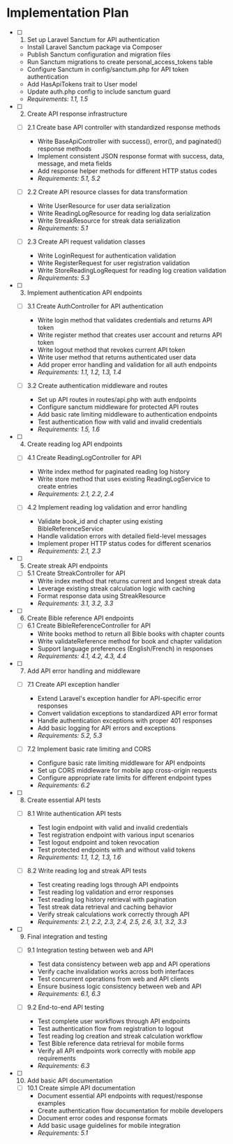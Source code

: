 # Implementation Plan

- [ ] 1. Set up Laravel Sanctum for API authentication
  - Install Laravel Sanctum package via Composer
  - Publish Sanctum configuration and migration files
  - Run Sanctum migrations to create personal_access_tokens table
  - Configure Sanctum in config/sanctum.php for API token authentication
  - Add HasApiTokens trait to User model
  - Update auth.php config to include sanctum guard
  - _Requirements: 1.1, 1.5_

- [ ] 2. Create API response infrastructure
  - [ ] 2.1 Create base API controller with standardized response methods
    - Write BaseApiController with success(), error(), and paginated() response methods
    - Implement consistent JSON response format with success, data, message, and meta fields
    - Add response helper methods for different HTTP status codes
    - _Requirements: 5.1, 5.2_

  - [ ] 2.2 Create API resource classes for data transformation
    - Write UserResource for user data serialization
    - Write ReadingLogResource for reading log data serialization
    - Write StreakResource for streak data serialization
    - _Requirements: 5.1_

  - [ ] 2.3 Create API request validation classes
    - Write LoginRequest for authentication validation
    - Write RegisterRequest for user registration validation
    - Write StoreReadingLogRequest for reading log creation validation
    - _Requirements: 5.3_

- [ ] 3. Implement authentication API endpoints
  - [ ] 3.1 Create AuthController for API authentication
    - Write login method that validates credentials and returns API token
    - Write register method that creates user account and returns API token
    - Write logout method that revokes current API token
    - Write user method that returns authenticated user data
    - Add proper error handling and validation for all auth endpoints
    - _Requirements: 1.1, 1.2, 1.3, 1.4_

  - [ ] 3.2 Create authentication middleware and routes
    - Set up API routes in routes/api.php with auth endpoints
    - Configure sanctum middleware for protected API routes
    - Add basic rate limiting middleware to authentication endpoints
    - Test authentication flow with valid and invalid credentials
    - _Requirements: 1.5, 1.6_

- [ ] 4. Create reading log API endpoints
  - [ ] 4.1 Create ReadingLogController for API
    - Write index method for paginated reading log history
    - Write store method that uses existing ReadingLogService to create entries
    - _Requirements: 2.1, 2.2, 2.4_

  - [ ] 4.2 Implement reading log validation and error handling
    - Validate book_id and chapter using existing BibleReferenceService
    - Handle validation errors with detailed field-level messages
    - Implement proper HTTP status codes for different scenarios
    - _Requirements: 2.1, 2.3_

- [ ] 5. Create streak API endpoints
  - [ ] 5.1 Create StreakController for API
    - Write index method that returns current and longest streak data
    - Leverage existing streak calculation logic with caching
    - Format response data using StreakResource
    - _Requirements: 3.1, 3.2, 3.3_

- [ ] 6. Create Bible reference API endpoints
  - [ ] 6.1 Create BibleReferenceController for API
    - Write books method to return all Bible books with chapter counts
    - Write validateReference method for book and chapter validation
    - Support language preferences (English/French) in responses
    - _Requirements: 4.1, 4.2, 4.3, 4.4_

- [ ] 7. Add API error handling and middleware
  - [ ] 7.1 Create API exception handler
    - Extend Laravel's exception handler for API-specific error responses
    - Convert validation exceptions to standardized API error format
    - Handle authentication exceptions with proper 401 responses
    - Add basic logging for API errors and exceptions
    - _Requirements: 5.2, 5.3_

  - [ ] 7.2 Implement basic rate limiting and CORS
    - Configure basic rate limiting middleware for API endpoints
    - Set up CORS middleware for mobile app cross-origin requests
    - Configure appropriate rate limits for different endpoint types
    - _Requirements: 6.2_

- [ ] 8. Create essential API tests
  - [ ] 8.1 Write authentication API tests
    - Test login endpoint with valid and invalid credentials
    - Test registration endpoint with various input scenarios
    - Test logout endpoint and token revocation
    - Test protected endpoints with and without valid tokens
    - _Requirements: 1.1, 1.2, 1.3, 1.6_

  - [ ] 8.2 Write reading log and streak API tests
    - Test creating reading logs through API endpoints
    - Test reading log validation and error responses
    - Test reading log history retrieval with pagination
    - Test streak data retrieval and caching behavior
    - Verify streak calculations work correctly through API
    - _Requirements: 2.1, 2.2, 2.3, 2.4, 2.5, 2.6, 3.1, 3.2, 3.3_

- [ ] 9. Final integration and testing
  - [ ] 9.1 Integration testing between web and API
    - Test data consistency between web app and API operations
    - Verify cache invalidation works across both interfaces
    - Test concurrent operations from web and API clients
    - Ensure business logic consistency between web and API
    - _Requirements: 6.1, 6.3_

  - [ ] 9.2 End-to-end API testing
    - Test complete user workflows through API endpoints
    - Test authentication flow from registration to logout
    - Test reading log creation and streak calculation workflow
    - Test Bible reference data retrieval for mobile forms
    - Verify all API endpoints work correctly with mobile app requirements
    - _Requirements: 6.3_

- [ ] 10. Add basic API documentation
  - [ ] 10.1 Create simple API documentation
    - Document essential API endpoints with request/response examples
    - Create authentication flow documentation for mobile developers
    - Document error codes and response formats
    - Add basic usage guidelines for mobile integration
    - _Requirements: 5.1_